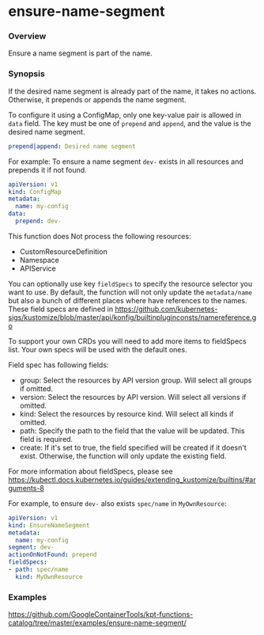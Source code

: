# ensure-name-segment

### Overview

<!--mdtogo:Short-->

Ensure a name segment is part of the name.

<!--mdtogo-->

### Synopsis

<!--mdtogo:Long-->

If the desired name segment is already part of the name, it takes no actions.
Otherwise, it prepends or appends the name segment.

To configure it using a ConfigMap, only one key-value pair is allowed in `data`
field. The key must be one of `prepend` and `append`, and the value is the
desired name segment. 

```yaml
prepend|append: Desired name segment
```

For example: To ensure a name segment `dev-` exists in all resources and
prepends it if not found.

```yaml
apiVersion: v1
kind: ConfigMap
metadata:
  name: my-config
data:
  prepend: dev-
```

This function does Not process the following resources:
- CustomResourceDefinition
- Namespace
- APIService

You can optionally use key `fieldSpecs` to specify the resource selector you
want to use. By default, the function will not only update the `metadata/name`
but also a bunch of different places where have references to the names. These
field specs are defined in
https://github.com/kubernetes-sigs/kustomize/blob/master/api/konfig/builtinpluginconsts/namereference.go

To support your own CRDs you will need to add more items to fieldSpecs list.
Your own specs will be used with the default ones.

Field spec has following fields:

- group: Select the resources by API version group. Will select all groups
  if omitted.
- version: Select the resources by API version. Will select all versions
  if omitted.
- kind: Select the resources by resource kind. Will select all kinds
  if omitted.
- path: Specify the path to the field that the value will be updated. This field
  is required.
- create: If it's set to true, the field specified will be created if it doesn't
  exist. Otherwise, the function will only update the existing field.

For more information about fieldSpecs, please see
https://kubectl.docs.kubernetes.io/guides/extending_kustomize/builtins/#arguments-8

For example, to ensure `dev-` also exists `spec/name` in `MyOwnResource`:

```yaml
apiVersion: v1
kind: EnsureNameSegment
metadata:
  name: my-config
segment: dev-
actionOnNotFound: prepend
fieldSpecs:
- path: spec/name
  kind: MyOwnResource
```

<!--mdtogo-->

### Examples

<!-- TODO: update the following link to web page -->

<!--mdtogo:Examples-->

https://github.com/GoogleContainerTools/kpt-functions-catalog/tree/master/examples/ensure-name-segment/

<!--mdtogo-->
